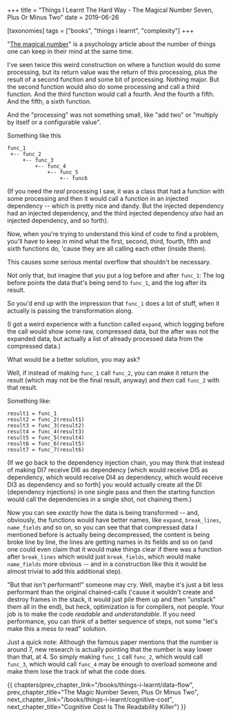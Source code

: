 +++
title = "Things I Learnt The Hard Way - The Magical Number Seven, Plus Or Minus Two"
date = 2019-06-26

[taxonomies]
tags = ["books", "things i learnt", "complexity"]
+++

"[The magical number](https://en.wikipedia.org/wiki/The_Magical_Number_Seven,_Plus_or_Minus_Two)" 
is a psychology article about the number of things one can keep in their mind
at the same time.

<!-- more -->

I've seen twice this weird construction on where a function would do some
processing, but its return value was the return of this processing, plus the
result of a second function and some bit of processing. Nothing major. But the
second function would also do some processing and call a third function. And
the third function would call a fourth. And the fourth a fifth. And the fifth,
a sixth function.

And the "processing" was not something small, like "add two" or "multiply by
itself or a configurable value".

Something like this

```
func_1
 +-- func_2
     +-- func_3
	     +-- func_4
		     +-- func_5
			     +-- func6
```

(If you need the _real_ processing I saw, it was a class that had a function
with some processing and then it would call a function in an injected
dependency -- which is pretty nice and dandy. But the injected dependency had
an injected dependency, and the third injected dependency _also_ had an
injected dependency, and so forth).

Now, when you're trying to understand this kind of code to find a problem,
you'll have to keep in mind what the first, second, third, fourth, fifth and
sixth functions do, 'cause they are all calling each other (inside them).

This causes some serious mental overflow that shouldn't be necessary.

Not only that, but imagine that you put a log before and after `func_1`: The
log before points the data that's being send to `func_1`, and the log after
its result.

So you'd end up with the impression that `func_1` does a lot of stuff, when it
actually is passing the transformation along.

(I got a weird experience with a function called `expand`, which logging
before the call would show some raw, compressed data, but the after was not
the expanded data, but actually a list of already processed data from the
compressed data.)

What would be a better solution, you may ask?

Well, if instead of making `func_1` call `func_2`, you can make it return the
result (which may not be the final result, anyway) and _then_ call `func_2`
with that result.

Something like:

```
result1 = func_1
result2 = func_2(result1)
result3 = func_3(result2)
result4 = func_4(result3)
result5 = func_5(result4)
result6 = func_6(result5)
result7 = func_7(result6)
```

(If we go back to the dependency injection chain, you may think that instead
of making DI7 receive DI6 as dependency [which would receive DI5 as
dependency, which would receive DI4 as dependency, which would receive DI3 as
dependency and so forth] you would actually create all the DI (dependency
injections) in one single pass and then the starting function would call the
dependencies in a single shot, not chaining them.)

Now you can see _exactly_ how the data is being transformed -- and, obviously,
the functions would have better names, like `expand`, `break_lines`,
`name_fields` and so on, so you can see that that compressed data I mentioned
before is actually being decompressed, the content is being broke line by
line, the lines are getting names in its fields and so on (and one could even
claim that it would make things clear if there was a function after
`break_lines` which would just `break_fields`, which would make `name_fields`
more obvious -- and in a construction like this it would be almost trivial to
add this additional step).

"But that isn't performant!" someone may cry. Well, maybe it's just a bit less
performant than the original chained-calls ('cause it wouldn't create and
destroy frames in the stack, it would just pile them up and then "unstack" them
all in the end), but heck, optimization is for compilers, not people. Your job
is to make the code _readable_ and _understandable_. If you need performance,
you can think of a better sequence of steps, not some "let's make this a mess
to read" solution.

Just a quick note: Although the famous paper mentions that the number is
around 7, new research is actually pointing that the number is way lower than
that, at 4. So simply making `func_1` call `func_2`, which would call
`func_3`, which would call `func_4` may be enough to overload someone and make
them lose the track of what the code does.

{{ chapters(prev_chapter_link="/books/things-i-learnt/data-flow", prev_chapter_title="The Magic Number Seven, Plus Or Minus Two", next_chapter_link="/books/things-i-learnt/cognitive-cost", next_chapter_title="Cognitive Cost Is The Readability Killer") }}
